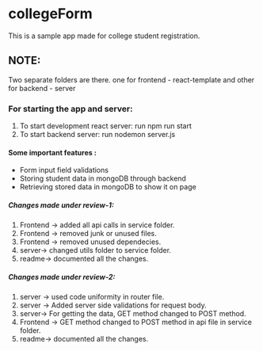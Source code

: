# collegeForm

This is a sample app made for college student registration.

<h2>NOTE: </h2>
<p>Two separate folders are there. one for frontend - react-template and other for backend - server</p>
<h3>For starting the app and server: </h3>
<ol>
    <li>To start development react server: run npm run start</li>
    <li>To start backend server: run nodemon server.js</li>
</ol>
<h4> Some important features : </h4>
<ul>
    <li>Form input field validations</li>
    <li>Storing student data in mongoDB through backend</li>
    <li>Retrieving stored data in mongoDB to show it on page</li>
</ul>

<h5> Changes made under review-1: </h5>
<ol>
    <li>Frontend -> added all api calls in service folder. </li>
    <li>Frontend -> removed junk or unused files.</li>
    <li>Frontend -> removed unused dependecies.</li>
    <li>server-> changed utils folder to service folder.</li>
    <li>readme-> documented all the changes.</li>
</ol>
<h5> Changes made under review-2: </h5>
<ol>
    <li>server -> used code uniformity in router file. </li>
    <li>server -> Added server side validations for request body.</li>
    <li>server-> For getting the data, GET method changed to POST method.</li>
    <li>Frontend -> GET method changed to POST method in api file in service folder.</li>
    <li>readme-> documented all the changes.</li>
</ol>
